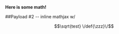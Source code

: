 **Here is some math!**

##Payload #2 -- inline mathjax w/ 
```math
\sqrt{test} \/def{\zzz}\/
```
<script type="math/tex; mode=display">
  \sum_{n=1}^\infty {1\over n^2} = {\pi^2\over 6}

